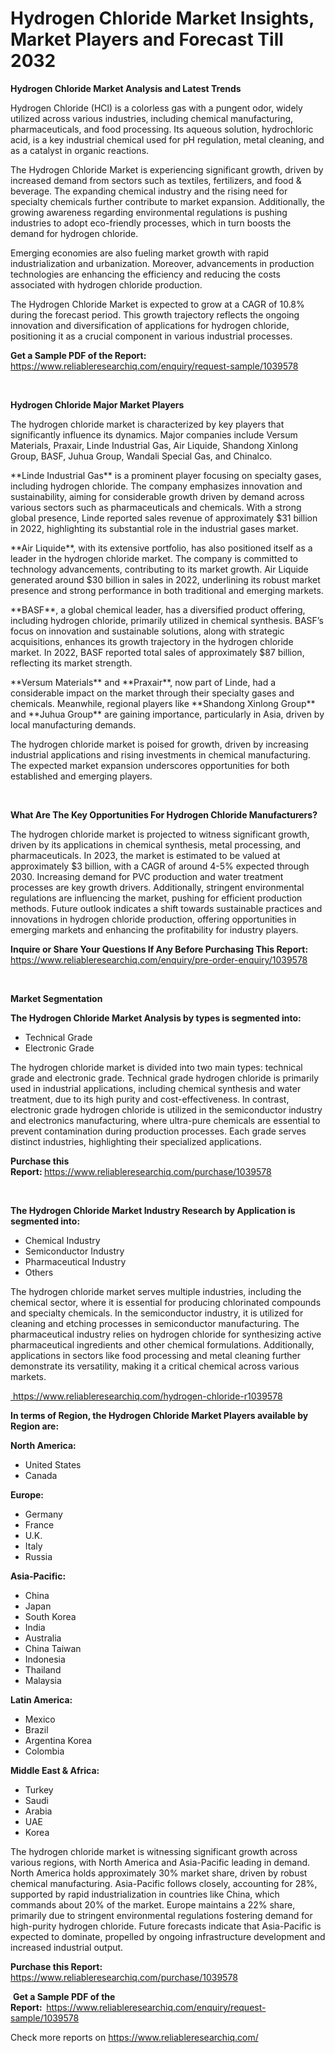 <p><h1>Hydrogen Chloride Market Insights, Market Players and Forecast Till 2032</h1></p><p><strong>Hydrogen Chloride Market Analysis and Latest Trends</strong></p>
<p><p>Hydrogen Chloride (HCl) is a colorless gas with a pungent odor, widely utilized across various industries, including chemical manufacturing, pharmaceuticals, and food processing. Its aqueous solution, hydrochloric acid, is a key industrial chemical used for pH regulation, metal cleaning, and as a catalyst in organic reactions.</p><p>The Hydrogen Chloride Market is experiencing significant growth, driven by increased demand from sectors such as textiles, fertilizers, and food & beverage. The expanding chemical industry and the rising need for specialty chemicals further contribute to market expansion. Additionally, the growing awareness regarding environmental regulations is pushing industries to adopt eco-friendly processes, which in turn boosts the demand for hydrogen chloride.</p><p>Emerging economies are also fueling market growth with rapid industrialization and urbanization. Moreover, advancements in production technologies are enhancing the efficiency and reducing the costs associated with hydrogen chloride production.</p><p>The Hydrogen Chloride Market is expected to grow at a CAGR of 10.8% during the forecast period. This growth trajectory reflects the ongoing innovation and diversification of applications for hydrogen chloride, positioning it as a crucial component in various industrial processes.</p></p>
<p><strong>Get a Sample PDF of the Report:&nbsp;</strong> <a href="https://www.reliableresearchiq.com/enquiry/request-sample/1039578?utm_campaign=3262&utm_medium=2&utm_source=Github&utm_content=ia&utm_term=31032025&utm_id=hydrogen-chloride">https://www.reliableresearchiq.com/enquiry/request-sample/1039578</a></p>
<p>&nbsp;</p>
<p><strong>Hydrogen Chloride Major Market Players</strong></p>
<p><p>The hydrogen chloride market is characterized by key players that significantly influence its dynamics. Major companies include Versum Materials, Praxair, Linde Industrial Gas, Air Liquide, Shandong Xinlong Group, BASF, Juhua Group, Wandali Special Gas, and Chinalco.</p><p>**Linde Industrial Gas** is a prominent player focusing on specialty gases, including hydrogen chloride. The company emphasizes innovation and sustainability, aiming for considerable growth driven by demand across various sectors such as pharmaceuticals and chemicals. With a strong global presence, Linde reported sales revenue of approximately $31 billion in 2022, highlighting its substantial role in the industrial gases market.</p><p>**Air Liquide**, with its extensive portfolio, has also positioned itself as a leader in the hydrogen chloride market. The company is committed to technology advancements, contributing to its market growth. Air Liquide generated around $30 billion in sales in 2022, underlining its robust market presence and strong performance in both traditional and emerging markets.</p><p>**BASF**, a global chemical leader, has a diversified product offering, including hydrogen chloride, primarily utilized in chemical synthesis. BASF’s focus on innovation and sustainable solutions, along with strategic acquisitions, enhances its growth trajectory in the hydrogen chloride market. In 2022, BASF reported total sales of approximately $87 billion, reflecting its market strength.</p><p>**Versum Materials** and **Praxair**, now part of Linde, had a considerable impact on the market through their specialty gases and chemicals. Meanwhile, regional players like **Shandong Xinlong Group** and **Juhua Group** are gaining importance, particularly in Asia, driven by local manufacturing demands.</p><p>The hydrogen chloride market is poised for growth, driven by increasing industrial applications and rising investments in chemical manufacturing. The expected market expansion underscores opportunities for both established and emerging players.</p></p>
<p>&nbsp;</p>
<p><strong>What Are The Key Opportunities For Hydrogen Chloride Manufacturers?</strong></p>
<p><p>The hydrogen chloride market is projected to witness significant growth, driven by its applications in chemical synthesis, metal processing, and pharmaceuticals. In 2023, the market is estimated to be valued at approximately $3 billion, with a CAGR of around 4-5% expected through 2030. Increasing demand for PVC production and water treatment processes are key growth drivers. Additionally, stringent environmental regulations are influencing the market, pushing for efficient production methods. Future outlook indicates a shift towards sustainable practices and innovations in hydrogen chloride production, offering opportunities in emerging markets and enhancing the profitability for industry players.</p></p>
<p><strong>Inquire or Share Your Questions If Any Before Purchasing This Report:</strong> <a href="https://www.reliableresearchiq.com/enquiry/pre-order-enquiry/1039578?utm_campaign=3262&utm_medium=2&utm_source=Github&utm_content=ia&utm_term=31032025&utm_id=hydrogen-chloride">https://www.reliableresearchiq.com/enquiry/pre-order-enquiry/1039578</a></p>
<p>&nbsp;</p>
<p><strong>Market Segmentation</strong></p>
<p><strong>The Hydrogen Chloride Market Analysis by types is segmented into:</strong></p>
<p><ul><li>Technical Grade</li><li>Electronic Grade</li></ul></p>
<p><p>The hydrogen chloride market is divided into two main types: technical grade and electronic grade. Technical grade hydrogen chloride is primarily used in industrial applications, including chemical synthesis and water treatment, due to its high purity and cost-effectiveness. In contrast, electronic grade hydrogen chloride is utilized in the semiconductor industry and electronics manufacturing, where ultra-pure chemicals are essential to prevent contamination during production processes. Each grade serves distinct industries, highlighting their specialized applications.</p></p>
<p><strong>Purchase this Report:&nbsp;</strong><a href="https://www.reliableresearchiq.com/purchase/1039578?utm_campaign=3262&utm_medium=2&utm_source=Github&utm_content=ia&utm_term=31032025&utm_id=hydrogen-chloride">https://www.reliableresearchiq.com/purchase/1039578</a></p>
<p>&nbsp;</p>
<p><strong>The Hydrogen Chloride Market Industry Research by Application is segmented into:</strong></p>
<p><ul><li>Chemical Industry</li><li>Semiconductor Industry</li><li>Pharmaceutical Industry</li><li>Others</li></ul></p>
<p><p>The hydrogen chloride market serves multiple industries, including the chemical sector, where it is essential for producing chlorinated compounds and specialty chemicals. In the semiconductor industry, it is utilized for cleaning and etching processes in semiconductor manufacturing. The pharmaceutical industry relies on hydrogen chloride for synthesizing active pharmaceutical ingredients and other chemical formulations. Additionally, applications in sectors like food processing and metal cleaning further demonstrate its versatility, making it a critical chemical across various markets.</p></p>
<p><a href="https://www.reliableresearchiq.com/hydrogen-chloride-r1039578?utm_campaign=3262&utm_medium=2&utm_source=Github&utm_content=ia&utm_term=31032025&utm_id=hydrogen-chloride">&nbsp;https://www.reliableresearchiq.com/hydrogen-chloride-r1039578</a></p>
<p><strong>In terms of Region, the Hydrogen Chloride Market Players available by Region are:</strong></p>
<p>
    <p> <strong> North America: </strong>
        <ul>
            <li>United States</li>
            <li>Canada</li>
        </ul>
        </p> 
    <p> <strong> Europe: </strong>
        <ul>
            <li>Germany</li>
            <li>France</li>
            <li>U.K.</li>
            <li>Italy</li>
            <li>Russia</li>
        </ul>
        </p> 
    <p> <strong> Asia-Pacific: </strong>
        <ul>
            <li>China</li>
            <li>Japan</li>
            <li>South Korea</li>
            <li>India</li>
            <li>Australia</li>
            <li>China Taiwan</li>
            <li>Indonesia</li>
            <li>Thailand</li>
            <li>Malaysia</li>
        </ul>
        </p> 
    <p> <strong> Latin America: </strong>
        <ul>
            <li>Mexico</li>
            <li>Brazil</li>
            <li>Argentina Korea</li>
            <li>Colombia</li>
        </ul>
        </p> 
    <p> <strong> Middle East & Africa: </strong>
        <ul>
            <li>Turkey</li>
            <li>Saudi</li>
            <li>Arabia</li>
            <li>UAE</li>
            <li>Korea</li>
        </ul>
    </p>
    </p>
<p><p>The hydrogen chloride market is witnessing significant growth across various regions, with North America and Asia-Pacific leading in demand. North America holds approximately 30% market share, driven by robust chemical manufacturing. Asia-Pacific follows closely, accounting for 28%, supported by rapid industrialization in countries like China, which commands about 20% of the market. Europe maintains a 22% share, primarily due to stringent environmental regulations fostering demand for high-purity hydrogen chloride. Future forecasts indicate that Asia-Pacific is expected to dominate, propelled by ongoing infrastructure development and increased industrial output.</p></p>
<p><strong>Purchase this Report: </strong><a href="https://www.reliableresearchiq.com/purchase/1039578?utm_campaign=3262&utm_medium=2&utm_source=Github&utm_content=ia&utm_term=31032025&utm_id=hydrogen-chloride">https://www.reliableresearchiq.com/purchase/1039578</a></p>
<p>&nbsp;<strong>Get a Sample PDF of the Report:&nbsp;&nbsp;</strong><a href="https://www.reliableresearchiq.com/enquiry/request-sample/1039578?utm_campaign=3262&utm_medium=2&utm_source=Github&utm_content=ia&utm_term=31032025&utm_id=hydrogen-chloride">https://www.reliableresearchiq.com/enquiry/request-sample/1039578</a></p>
<p><strong></strong></p>
<p>Check more reports on <a href="https://www.reliableresearchiq.com/?utm_campaign=3262&utm_medium=2&utm_source=Github&utm_content=ia&utm_term=31032025&utm_id=hydrogen-chloride">https://www.reliableresearchiq.com/</a></p>